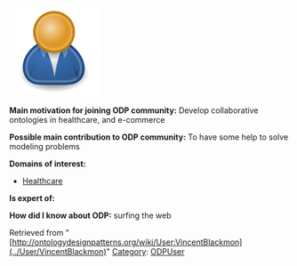 [![Image:ODPUser.png](../images/a/a6/ODPUser.png)](../Image/ODPUser.png "Image:ODPUser.png")




  





__Main motivation for joining ODP community:__ Develop collaborative ontologies in healthcare, and e-commerce


__Possible main contribution to ODP community:__ To have some help to solve modeling problems


__Domains of interest:__



* [Healthcare](../Community/Healthcare "Community:Healthcare")


__Is expert of:__


  

__How did I know about ODP:__ surfing the web






Retrieved from "[http://ontologydesignpatterns.org/wiki/User:VincentBlackmon](../User/VincentBlackmon)"
 [Category](http://ontologydesignpatterns.org/wiki/Special:Categories "Special:Categories"): [ODPUser](../Category/ODPUser "Category:ODPUser")